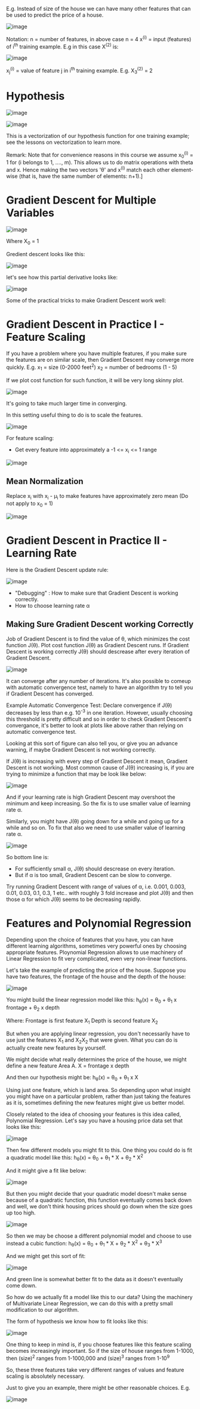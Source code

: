 E.g. Instead of size of the house we can have many other features that can be used to predict the price of a house.

![image](https://github.com/vivekprm/coursera-ml/assets/2403660/ec76ac1c-eb02-4e01-8ba2-d77645c9e3bb)

Notation:
n = number of features, in above case n = 4
x<sup>(i)</sup> = input (features) of i<sup>th</sup> training example. E.g in this case X<sup>(2)</sup> is:

![image](https://github.com/vivekprm/coursera-ml/assets/2403660/b1ff073b-27b2-4084-bd16-0366e13f37fd)

x<sub>j</sub><sup>(i)</sup> = value of feature j in i<sup>th</sup> training example. E.g. X<sub>3</sub><sup>(2)</sup> = 2

# Hypothesis

![image](https://github.com/vivekprm/coursera-ml/assets/2403660/15b8666b-4b3e-4468-b336-1f53f2a19d13)

![image](https://github.com/vivekprm/coursera-ml/assets/2403660/e828985c-fc85-497a-99de-0176be196f89)

This is a vectorization of our hypothesis function for one training example; see the lessons on vectorization to learn more.

Remark: Note that for convenience reasons in this course we assume x<sub>0</sub><sup>(i)</sup> = 1 for (i belongs to 1, ...., m).
This allows us to do matrix operations with theta and x. Hence making the two vectors 'θ' and x<sup>(i)</sup> match each other element-wise (that is, have the same number of elements: n+1).]

# Gradient Descent for Multiple Variables

![image](https://github.com/vivekprm/coursera-ml/assets/2403660/2b83fde3-9b0c-4a2e-a559-1a2cbab94795)

Where X<sub>0</sub> = 1

Gredient descent looks like this:

![image](https://github.com/vivekprm/coursera-ml/assets/2403660/19ca596d-5549-472b-a9bf-8b2c215d86ba)

let's see how this partial derivative looks like:

![image](https://github.com/vivekprm/coursera-ml/assets/2403660/8d285975-0d1e-43e3-b916-2d10837d0407)

Some of the practical tricks to make Gradient Descent work well:
# Gradient Descent in Practice I - Feature Scaling
If you have a problem where you have multiple features, if you make sure the features are on similar scale, then Gradient Descent may converge more quickly.
E.g. x<sub>1</sub> = size (0-2000 feet<sup>2</sup>)
     x<sub>2</sub> = number of bedrooms (1 - 5)
     
If we plot cost function for such function, it will be very long skinny plot.

![image](https://github.com/vivekprm/coursera-ml/assets/2403660/d921ee48-52ad-4b9f-938d-1150108f065d)

It's going to take much larger time in converging.

In this setting useful thing to do is to scale the features.

![image](https://github.com/vivekprm/coursera-ml/assets/2403660/f5e1ba24-0942-4069-b3e2-2b187dcf7aeb)

For feature scaling:
- Get every feature into approximately a -1 <= x<sub>i</sub> <= 1 range

![image](https://github.com/vivekprm/coursera-ml/assets/2403660/124ff497-83e7-4c3b-9541-72ea3794a603)

## Mean Normalization
Replace x<sub>i</sub> with x<sub>i</sub> - μ<sub>i</sub> to make features have approximately zero mean (Do not apply to x<sub>0</sub> = 1)

![image](https://github.com/vivekprm/coursera-ml/assets/2403660/5b61a9de-91bd-4ced-ba69-4f4d8bdf5fbc)

# Gradient Descent in Practice II - Learning Rate
Here is the Gradient Descent update rule:

![image](https://github.com/vivekprm/coursera-ml/assets/2403660/5e77e310-97e1-44dc-a480-e7a22e162644)

- "Debugging" : How to make sure that Gradient Descent is working correctly.
- How to choose learning rate α

## Making Sure Gradient Descent working Correctly
Job of Gradient Descent is to find the value of θ, which minimizes the cost function J(θ). Plot cost function J(θ) as Gradient Descent runs. If Gradient Descent is working correctly J(θ) should descrease after every iteration of Gradient Descent.

![image](https://github.com/vivekprm/coursera-ml/assets/2403660/565f39d3-999b-46e5-9a44-e6263cf135bc)

It can converge after any number of iterations. It's also possible to comeup with automatic convergence test, namely to have an algorithm try to tell you if Gradient Descent has converged.

Example Automatic Convergence Test:
Declare convergence if J(θ) decreases by less than e.g. 10<sup>-3</sup> in one iteration. However, usually choosing this threshold is pretty difficult and so in order to check Gradient Descent's convergance, it's better to look at plots like above rather than relying on automatic convergence test.

Looking at this sort of figure can also tell you, or give you an advance warning, if maybe Gradient Descent is not working correctly.

If J(θ) is increasing with every step of Gradient Descent it mean, Gradient Descent is not working. Most common cause of J(θ) increasing is, if you are trying to minimize a function that may be look like below:

![image](https://github.com/vivekprm/coursera-ml/assets/2403660/73c867ee-421b-4d6f-b3bb-1558971129ea)

And if your learning rate is high Gradient Descent may overshoot the minimum and keep increasing. So the fix is to use smaller value of learning rate α.

Similarly, you might have J(θ) going down for a while and going up for a while and so on. To fix that also we need to use smaller value of learning rate α.

![image](https://github.com/vivekprm/coursera-ml/assets/2403660/204e1eca-b94e-4597-90eb-3c2c53bed322)

So bottom line is:
- For sufficiently small α, J(θ) should descrease on every iteration.
- But if α is too small, Gradient Descent can be slow to converge.

Try running Gradient Descent with range of values of α, i.e. 0.001, 0.003, 0.01, 0.03, 0.1, 0.3, 1 etc.. with roughly 3 fold increase and plot J(θ) and then those α for which J(θ) seems to be decreasing rapidly.

# Features and Polynomial Regression
Depending upon the choice of features that you have, you can have different learning algorithms, sometimes very powerful ones by choosing appropriate features.
Ploynomial Regression allows to use machinery of Linear Regression to fit very complicated, even very non-linear functions.

Let's take the example of predicting the price of the house. Suppose you have two features, the frontage of the house and the depth of the house:

![image](https://github.com/vivekprm/coursera-ml/assets/2403660/54bc73b3-b483-4da4-9f57-d6007c515621)

You might build the linear regression model like this:
h<sub>θ</sub>(x) = θ<sub>0</sub> + θ<sub>1</sub> x frontage + θ<sub>2</sub> x depth

Where:
Frontage is first feature X<sub>1</sub>
Depth is second feature X<sub>2</sub>

But when you are applying linear regression, you don't necessarily have to use just the features X<sub>1</sub> and X<sub>2</sub>X<sub>2</sub> that were given. What you can do is actually create new features by yourself.

We might decide what really determines the price of the house, we might define a new feature Area A.
X = frontage x depth

And then our hypothesis might be:
h<sub>θ</sub>(x) = θ<sub>0</sub> + θ<sub>1</sub> x X

Using just one feature, which is land area. So depending upon what insight you might have on a particular problem, rather than just taking the features as it is, sometimes defining the new features might give us better model.

Closely related to the idea of choosing your features is this idea called, Polynomial Regression. 
Let's say you have a housing price data set that looks like this:

![image](https://github.com/vivekprm/coursera-ml/assets/2403660/623cb312-d730-48a1-a429-2eb16c558b8d)

Then few different models you might fit to this. One thing you could do is fit a quadratic model like this:
h<sub>θ</sub>(x) = θ<sub>0</sub> + θ<sub>1</sub> * X + θ<sub>2</sub> * X<sup>2</sup>

And it might give a fit like below:

![image](https://github.com/vivekprm/coursera-ml/assets/2403660/c1ffea97-b8e7-430c-bb29-9668c3566b59)

But then you might decide that your quadratic model doesn't make sense because of a quadratic function, this function eventually comes back down and well, we don't think housing prices should go down when the size goes up too high.

![image](https://github.com/vivekprm/coursera-ml/assets/2403660/e0359825-0814-411b-8e7a-7dadca9e9944)

So then we may be choose a different polynomial model and choose to use instead a cubic function:
h<sub>θ</sub>(x) = θ<sub>0</sub> + θ<sub>1</sub> * X + θ<sub>2</sub> * X<sup>2</sup> + θ<sub>3</sub> * X<sup>3</sup>

And we might get this sort of fit:

![image](https://github.com/vivekprm/coursera-ml/assets/2403660/26be4762-8c2d-4135-8e85-fd3f26c84eb4)

And green line is somewhat better fit to the data as it doesn't eventually come down.

So how do we actually fit a model like this to our data?
Using the machinery of Multivariate Linear Regression, we can do this with a pretty small modification to our algorithm. 

The form of hypothesis we know how to fit looks like this:

![image](https://github.com/vivekprm/coursera-ml/assets/2403660/df25959d-afdd-4441-b2df-761c6f24ef07)

One thing to keep in mind is, if you choose features like this feature scaling becomes increasingly important.
So if the size of house ranges from 1-1000, then (size)<sup>2</sup> ranges from 1-1000,000 and (size)<sup>3</sup> ranges from 1-10<sup>9</sup>

So, these three features take very different ranges of values and feature scaling is absolutely necessary.

Just to give you an example, there might be other reasonable choices. E.g.

![image](https://github.com/vivekprm/coursera-ml/assets/2403660/67027245-eca7-40d2-859f-c89de840cc61)
